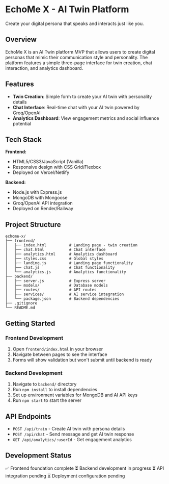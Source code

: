 # EchoMe X - AI Twin Platform

Create your digital persona that speaks and interacts just like you.

## Overview

EchoMe X is an AI Twin platform MVP that allows users to create digital personas that mimic their communication style and personality. The platform features a simple three-page interface for twin creation, chat interaction, and analytics dashboard.

## Features

- **Twin Creation**: Simple form to create your AI twin with personality details
- **Chat Interface**: Real-time chat with your AI twin powered by Groq/OpenAI
- **Analytics Dashboard**: View engagement metrics and social influence potential

## Tech Stack

**Frontend:**
- HTML5/CSS3/JavaScript (Vanilla)
- Responsive design with CSS Grid/Flexbox
- Deployed on Vercel/Netlify

**Backend:**
- Node.js with Express.js
- MongoDB with Mongoose
- Groq/OpenAI API integration
- Deployed on Render/Railway

## Project Structure

```
echome-x/
├── frontend/
│   ├── index.html          # Landing page - twin creation
│   ├── chat.html           # Chat interface
│   ├── analytics.html      # Analytics dashboard
│   ├── styles.css          # Global styles
│   ├── landing.js          # Landing page functionality
│   ├── chat.js             # Chat functionality
│   └── analytics.js        # Analytics functionality
├── backend/
│   ├── server.js           # Express server
│   ├── models/             # Database models
│   ├── routes/             # API routes
│   ├── services/           # AI service integration
│   └── package.json        # Backend dependencies
├── .gitignore
└── README.md
```

## Getting Started

### Frontend Development
1. Open `frontend/index.html` in your browser
2. Navigate between pages to see the interface
3. Forms will show validation but won't submit until backend is ready

### Backend Development
1. Navigate to `backend/` directory
2. Run `npm install` to install dependencies
3. Set up environment variables for MongoDB and AI API keys
4. Run `npm start` to start the server

## API Endpoints

- `POST /api/train` - Create AI twin with persona details
- `POST /api/chat` - Send message and get AI twin response
- `GET /api/analytics/:userId` - Get engagement analytics

## Development Status

✅ Frontend foundation complete
⏳ Backend development in progress
⏳ API integration pending
⏳ Deployment configuration pending